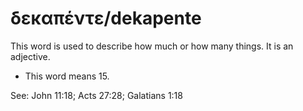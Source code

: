 # δεκαπέντε/dekapente 
This word is used to describe how much or how many things. It is an adjective.

* This word means 15.

See: John 11:18; Acts 27:28; Galatians 1:18
